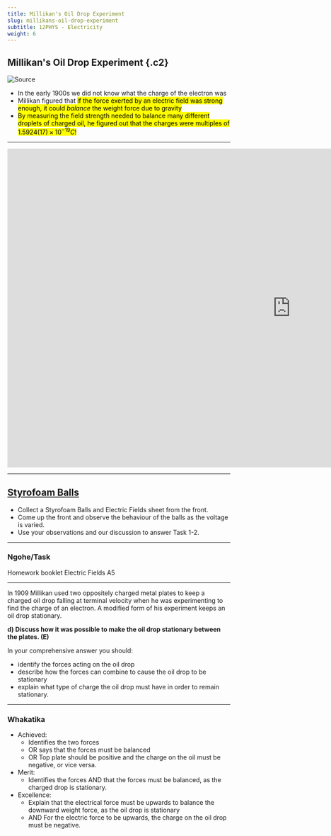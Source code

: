 ```yaml
---
title: Millikan's Oil Drop Experiment
slug: millikans-oil-drop-experiment
subtitle: 12PHYS - Electricity
weight: 6
---
```


## Millikan's Oil Drop Experiment {.c2}

![[Source](https://en.wikipedia.org/wiki/Oil_drop_experiment)](https://upload.wikimedia.org/wikipedia/commons/a/a6/Robert-millikan2.jpg)

- In the early 1900s we did not know what the charge of the electron was
- Millikan figured that <mark>if the force exerted by an electric field was strong enough, it could _balance_ the weight force due to gravity</mark>
- <mark>By measuring the field strength needed to balance many different droplets of charged oil, he figured out that the charges were multiples of $1.5924(17)\times10^{−19}C$!</mark>

---

<iframe width="1280" height="720" src="https://www.youtube.com/embed/JsHQvy-Y30g" title="YouTube video player" frameborder="0" allow="accelerometer; autoplay; clipboard-write; encrypted-media; gyroscope; picture-in-picture" allowfullscreen></iframe>

---

## [Styrofoam Balls](https://docs.google.com/document/d/18CnDWpo-05z72rtvTztYuwp9SvlM_N1OlUIsGH7a-7c/edit#)

- Collect a Styrofoam Balls and Electric Fields sheet from the front.
- Come up the front and observe the behaviour of the balls as the voltage is varied.
- Use your observations and our discussion to answer Task 1-2.

---

### Ngohe/Task

Homework booklet Electric Fields A5

---

In 1909 Millikan used two oppositely charged metal plates to keep a charged oil drop falling at terminal velocity when he was experimenting to find the charge of an electron. A modified form of his experiment keeps an oil drop stationary. 

__d) Discuss how it was possible to make the oil drop stationary between the plates. (E)__

In your comprehensive answer you should:

- identify the forces acting on the oil drop 
- describe how the forces can combine to cause the oil drop to be stationary 
- explain what type of charge the oil drop must have in order to remain stationary.

---

### Whakatika

- Achieved:
    + Identifies the two forces
    + OR says that the forces must be balanced
    + OR Top plate should be positive and the charge on the oil must be negative, or vice versa.
- Merit:
    + Identifies the forces AND that the forces must be balanced, as the charged drop is stationary.
- Excellence:
    + Explain that the electrical force must be upwards to balance the downward weight force, as the oil drop is stationary
    + AND For the electric force to be upwards, the charge on the oil drop must be negative.
